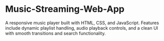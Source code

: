 # Music-Streaming-Web-App
A responsive music player built with HTML, CSS, and JavaScript. Features include dynamic playlist handling, audio playback controls, and a clean UI with smooth transitions and search functionality.
